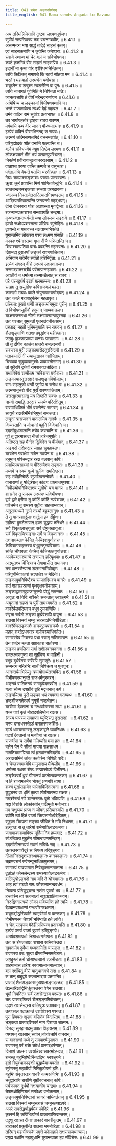 ```yaml
---
title: 041 रामेण अङ्गदप्रेषंणम्
title_english: 041 Rama sends Angada to Ravana

---
```

<div class="audioEmbed"  caption="श्रीराम-हरिसीताराममूर्ति-घनपाठिभ्यां वचनम्" src="https://archive.org/download/Ramayana-recitation-Sriram-harisItArAmamUrti-Ghanapaati-v2/Kanda_6/Kanda_6_YK-041-Rama_sends_Angada_to_Ravana_0.mp3"></div>

अथ तस्मिन्निमित्तानि दृष्ट्वा लक्ष्मणपूर्वजः।  
सुग्रीवं सम्परिष्वज्य तदा वचनमब्रवीत् ॥ 6.41.1 ॥   
असम्मन्त्र्य मया सार्द्धं तदिदं साहसं कृतम्।  
एवं साहसकर्माणि न कुर्वन्ति जनेश्वराः ॥ 6.41.2 ॥   
संशये स्थाप्य मां चेदं बलं च सविभीषणम्।  
कष्टं कृतमिदं वीर साहसं साहसप्रिय ॥ 6.41.3 ॥   
इदानीं मा कृथा वीर एवंविधमचिन्तितम्।  
त्वयि किञ्चित् समापन्ने किं कार्यं सीतया मम ॥ 6.41.4 ॥   
भरतेन महाबाहो लक्ष्मणेन यवीयसा।  
शत्रुघ्नेन च शत्रुघ्न स्वशरीरेण वा पुनः ॥ 6.41.5 ॥   
त्वयि चानागते पूर्वमिति मे निश्चिता मतिः।  
जानतश्चापि ते वीर्यं महेन्द्रवरुणोपम ॥ 6.41.6 ॥   
अभिषिच्य च लङ्कायां विभीषणमथापि च।  
भरते राज्यमावेश्य त्यक्ष्ये देहं महाबल ॥ 6.41.7 ॥   
तमेवं वादिनं रामं सुग्रीवः प्रत्यभाषत ॥ 6.41.8 ॥   
तव भार्यापहर्तारं दृष्ट्वा राघव रावणम्।  
मर्षयामि कथं वीर जानन् पौरुषमात्मनः ॥ 6.41.9 ॥   
इत्येवं वादिनं वीरमभिनन्द्य स राघवः।  
लक्ष्मणं लक्ष्मिसम्पन्नमिदं वचनमब्रवीत् ॥ 6.41.10 ॥   
परिगृह्योदकं शीतं वनानि फलवन्ति च।  
बलौघं संविभज्येमं व्यूह्य तिष्ठेम लक्ष्मण ॥ 6.41.11 ॥   
लोकक्षयकरं भीमं भयं पश्याम्युपस्थितम्।  
निबर्हणं प्रवीराणामृक्षवानररक्षसाम् ॥ 6.41.12 ॥   
वाताश्च परुषा वान्ति कम्पते च वसुन्धरा।  
पर्वताग्राणि वेपन्ते पतन्ति धरणीरुहाः ॥ 6.41.13 ॥   
मेघाः क्रव्यादसङ्काशाः परुषाः परुषस्वनाः।  
क्रूराः क्रूरं प्रवर्षन्ति मिश्रं शोणितबिन्दुभिः ॥ 6.41.14 ॥   
रक्तचन्दनसङ्काशा सन्ध्या परमदारुणा।  
ज्वलच्च निपतत्येतदादित्यादग्निमण्डलम् ॥ 6.41.15 ॥   
आदित्यमभिवाश्यन्ति जनयन्तो महद्भयम्।  
दीना दीनस्वरा घोरा अप्रशस्ता मृगद्विजाः ॥ 6.41.16 ॥   
रजन्यामप्रकाशश्च सन्तापयति चन्द्रमाः।  
कृष्णरक्तान्तपर्यन्तो यथा लोकस्य सङ्क्षये ॥ 6.41.17 ॥   
ह्रस्वो रूक्षोऽप्रशस्तश्च परिवेषः सुलोहितः ॥ 6.41.18 ॥   
दृश्यन्ते न यथावच्च नक्षत्राण्यभिवर्तते।  
युगान्तमिव लोकस्य पश्य लक्ष्मण शंसति ॥ 6.41.19 ॥   
काकाः श्येनास्तथा गृध्रा नीचैः परिपतन्ति च।  
शिवाश्चाप्यशिवा वाचः प्रवदन्ति महास्वनाः ॥ 6.41.20 ॥   
क्षिप्रमद्य दुराधर्षां लङ्कां रावणपालिताम्।  
अभियाम जवेनैव सर्वतो हरिभिर्वृताः ॥ 6.41.21 ॥   
इत्येवं संवदन् वीरो लक्ष्मणं लक्ष्मणाग्रजः।  
तस्मादवातरच्छीव्रं पर्वताग्रान्महाबलः ॥ 6.41.22 ॥   
अवतीर्यं च धर्मात्मा तस्माच्छैलात् स राघवः।  
परैः परमदुर्धर्षं ददर्श बलमात्मनः ॥ 6.41.23 ॥   
सन्नह्य तु ससुग्रीवः कपिराजबलं महत्।  
कालज्ञो राघवः काले संयुगायाभ्यचोदयत् ॥ 6.41.24 ॥   
ततः काले महाबाहुर्बलेन महतावृतः।  
प्रस्थितः पुरतो धन्वी लङ्कामभिमुखः पुरीम् ॥ 6.41.25 ॥   
तं विभीषणसुग्रीवौ हनुमान् जाम्बवान्नलः।  
ऋक्षराजस्तथा नीलो लक्ष्मणश्चान्वयुस्तदा ॥ 6.41.26 ॥   
ततः पश्चात् सुमहती पृतनर्क्षवनौकसाम्।  
प्रच्छाद्य महतीं भूमिमनुयाति स्म राघवम् ॥ 6.41.27 ॥   
शैलशृङ्गाणि शतशः प्रवृद्धांश्च महीरुहान्।  
जगृहुः कुञ्जरप्रख्या वानराः परवारणाः ॥ 6.41.28 ॥   
तौ तु दीर्घेण कालेन भ्रातरौ रामलक्ष्मणौ।  
रावणस्य पुरीं लङ्कामासेदतुररिन्दमौ ॥ 6.41.29 ॥   
पताकमालिनीं रम्यामुद्यानवनशोभिताम्।  
चित्रवप्रां सुदुष्प्रापामुच्चैः प्राकारतोरणाम् ॥ 6.41.30 ॥   
तां सुरैरपि दुर्धर्षां रामवाक्यप्रचोदिताः।  
यथानिवेशं सम्पीड्य न्यविशन्त वनौकसः ॥ 6.41.31 ॥   
लङ्कायास्तूत्तरद्वारं शलशृङ्गमिवोन्नतम्।  
रामः सहानुजो धन्वी जुगोप च रुरोध च ॥ 6.41.32 ॥   
लक्ष्मणानुचरो वीरः पुरीं रावणपालिताम्।  
उत्तरद्वारमासाद्य यत्र तिष्ठति रावणः ॥ 6.41.33 ॥   
नान्यो रामाद्धि तद्द्वारं समर्थः परिरक्षितुम्।  
रावणाधिष्ठितं भीमं वरुणेनेव सागरम् ॥ 6.41.34 ॥   
सायुधै राक्षसैर्भीमैरभिगुप्तं समन्ततः।  
लघूनां त्रासजननं पातालमिव दानवैः ॥ 6.41.35 ॥   
विन्यस्तानि च योधानां बहूनि विविधानि च।  
ददर्शायुधजालानि तत्रैव कवचानि च ॥ 6.41.36 ॥   
पूर्वं तु द्वारमासाद्य नीलो हरिचमूपतिः।  
अतिष्ठत् सह मैन्देन द्विविदेन च वीर्यवान् ॥ 6.41.37 ॥   
अङ्गदो दक्षिणद्वारं जग्राह सुमहाबलः।  
ऋषभेण गवाक्षेण गजेन गवयेन च ॥ 6.41.38 ॥   
हनुमान् पश्चिमद्वारं ररक्ष बलवान् कपिः।  
प्रमाथिप्रघसाभ्यां च वीरैरन्यैश्च सङ्गतः ॥ 6.41.39 ॥   
मध्यमे च स्वयं गुल्मे सुग्रीवः समतिष्ठत।  
सह सर्वैहरिश्रेष्ठैः सुपर्णश्वसनोपमैः ॥ 6.41.40 ॥   
वानाराणां तु षट्त्रिंशत् कोट्यः प्रख्यातयूथपाः।  
निपीड्योपनिविष्टाश्च सुग्रीवो यत्र वानरः ॥ 6.41.41 ॥   
शासनेन तु रामस्य लक्ष्मणः सविभीषणः।  
द्वारे द्वारे हरीणां तु कोटिं कोटिं न्यवेशयत् ॥ 6.41.42 ॥   
पश्चिमेन तु रामस्य सुग्रीवः सहजाम्बवान्।  
अदूरान्मध्यमे गुल्मे तस्थौ बहुबलानुगः ॥ 6.41.43 ॥   
ते तु वानरशार्दूलाः शार्दूला इव दंष्ट्रिणः।  
गृहीत्वा द्रुमशैलाग्रान् हृष्टा युद्धाय तस्थिरे ॥ 6.41.44 ॥   
सर्वे विकृतलाङ्गूलाः सर्वे दंष्ट्रानखायुधाः।  
सर्वे विकृतचित्राङ्गाः सर्वे च विकृताननाः ॥ 6.41.45 ॥   
दशनागबलाः केचित् केचिद्दशगुणोत्तराः।  
केचिन्नागसहस्रस्य बभूवुस्तुल्यविक्रमाः ॥ 6.41.46 ॥   
सन्ति चौघबलाः केचित् केचिच्छतगुणोत्तराः।  
अप्रमेयबलाश्चान्ये तत्रासन् हरियूथपाः ॥ 6.41.47 ॥   
अद्भुतश्च विचित्रश्च तेषामासीत् समागमः।  
तत्र वानरसैन्यानां शलभानामिवोद्यमः ॥ 6.41.48 ॥   
परिपूर्णमिवाकाशं सञ्छन्नेव च मेदिनी।  
लङ्कामुपनिविष्टैश्च सम्पतद्भिश्च वानरैः ॥ 6.41.49 ॥   
शतं शतसहस्राणां पृथगृक्षवनौकसाम्।  
लङ्काद्वाराण्युपाजग्मुरन्ये योद्धुं समन्ततः ॥ 6.41.50 ॥   
आवृतः स गिरिः सर्वैस्तैः समन्तात् प्लवङ्गमैः ॥ 6.41.51 ॥   
अयुतानां सहस्रं च पुरीं तामभ्यवर्तत ॥ 6.41.52 ॥   
वानरैर्बलवद्भिश्च बभूव द्रुमपाणिभिः।  
संवृता सर्वतो लङ्का दुष्प्रवेशापि वायुना ॥ 6.41.53 ॥   
राक्षसा विस्मयं जग्मुः सहसाऽभिनिपीडिताः।  
वानरैर्मेघसङ्काशैः शक्रतुल्यपराक्रमैः ॥ 6.41.54 ॥   
महान् शब्दोऽभवत्तत्र बलौघस्याभिवर्ततः।  
सागरस्येव भिन्नस्य यथा स्यात् सलिलस्वनः ॥ 6.41.55 ॥   
तेन शब्देन महता सप्राकारा सतोरणा।  
लङ्का प्रचलिता सर्वा सशैलवनकानना ॥ 6.41.56 ॥   
रामलक्ष्मणगुप्ता सा सुग्रीवेण च वाहिनी।  
बभूव दुर्धर्षतरा सर्वैरपि सुरासुरैः ॥ 6.41.57 ॥   
सम्मन्त्र्य मन्त्रिभिः सार्धं निश्चित्य च पुनःपुनः।  
आनन्तर्यमभिप्रेप्सुः क्रमयोगार्थतत्त्ववित् ॥ 6.41.58 ॥   
विभीषणस्यानुमते राजधर्मनुस्मरन्।  
अङ्गदं वालितनयं समाहूयेदमब्रवीत् ॥ 6.41.59 ॥   
गत्वा सोम्य दशग्रीवं ब्रुहि मद्वचनात् कपे।  
लङ्घयित्वा पुरीं लङ्कां भयं त्यक्त्वा गतव्यथः ॥ 6.41.60 ॥   
भ्रष्टश्रीकगतैश्वर्य मुमूर्षो नष्टचेतन।  
ऋषीणां देवतानां च गन्धर्वाप्सरसां तथा ॥ 6.41.61 ॥   
यच्च पापं कृतं मोहादवलिप्तेन राक्षस।  
[तस्य पापस्य सम्प्राप्ता व्युष्टिरद्य दुरासदा] ॥ 6.41.62 ॥   
यस्य दण्डधरस्तेऽहं दाराहरणकर्शितः।  
दण्डं धारयमाणस्तु लङ्काद्वारे व्यवस्थितः ॥ 6.41.63 ॥   
पदवीं देवतानां च महर्षीणां च राक्षस।  
राजर्षीणां च सर्वेषां गमिष्यसि मया हतः ॥ 6.41.64 ॥   
बलेन येन वै सीतां मायया राक्षसाधम।  
मामतिक्रामयित्वा त्वं हृतवांस्तन्निदर्शय ॥ 6.41.65 ॥   
अराक्षसमिमं लोकं कर्तास्मि निशितैः शरैः।  
न चेच्छरणमभ्येषि मामुपादाय मैथिलीम् ॥ 6.41.66 ॥   
धर्मात्मा रक्षसां श्रेष्ठः सम्प्राप्तोऽयं विभीषणः।  
लङ्कैश्वर्यं ध्रुवं श्रीमानयं प्राप्नोत्यकण्टकम् ॥ 6.41.67 ॥   
न हि राज्यमधर्मेण भोक्तुं क्षणमपि त्वया।  
शक्यं मूर्खसहायेन पापेनाविदितात्मना ॥ 6.41.68 ॥   
युद्ध्यस्व वा धृतिं कृत्वा शौर्यमालम्ब्य राक्षस।  
मच्छरैस्त्वं रणे शान्तस्ततः पूतो भविष्यसि ॥ 6.41.69 ॥   
यद्वा विशसि लोकांस्त्रीन् पक्षिभूतो मनोजवः।  
मम चक्षुष्पथं प्राप्य न जीवन् प्रतियास्यसि ॥ 6.41.70 ॥   
ब्रवीमि त्वां हितं वाक्यं क्रियतामौर्ध्वदैहिकम्।  
सुदृष्टा क्रियतां लङ्का जीवितं ते मयि स्थितम् ॥ 6.41.71 ॥   
इत्युक्तः स तु तारेयो रामेणाक्लिष्टकर्मणा।  
जगामाकाशमाविश्य मूर्तिमानिव हव्यवाट् ॥ 6.41.72 ॥   
सोऽतिपत्य मुहूर्तेन श्रीमान्रावणमन्दिरम्।  
ददर्शासीनमव्यग्रं रावणं सचिवैः सह ॥ 6.41.73 ॥   
ततस्तस्याविदूरे स निपत्य हरिपुङ्गवः।  
दीप्ताग्निसदृशस्तस्थावङ्गदः कनकाङ्गदः ॥ 6.41.74 ॥   
तद्रामवचनं सर्वमन्यूनाधिकमुत्तमम्।  
सामात्यं श्रावयामास निवेद्यात्मानमात्मना ॥ 6.41.75 ॥   
दूतोऽहं कोसलेन्द्रस्य रामस्याक्लिष्टकर्मणः।  
वालिपुत्रोऽङ्गदो नाम यदि ते श्रोत्रमागतः ॥ 6.41.76 ॥   
आह त्वां राघवो रामः कौसल्यानन्दवर्धनः।  
निष्पत्य प्रतियुद्ध्यस्व नृशंस पुरुषो भव ॥ 6.41.77 ॥   
हन्तास्मि त्वां सहामात्यं सपुत्रज्ञातिबान्धवम्।  
निरुद्विग्नास्त्रयो लोका भविष्यन्ति हते त्वयि ॥ 6.41.78 ॥   
देवदानवयक्षाणां गन्धर्वोरगरक्षसाम्।  
शत्रुमद्योद्धरिष्यामि त्वामृषीणां च कण्टकम् ॥ 6.41.79 ॥   
विभीषणस्य चैश्वर्यं भविष्यति हते त्वयि।  
न चेत् सत्कृत्य वैदेहीं प्रणिपत्य प्रदास्यसि ॥ 6.41.80 ॥   
इत्येवं परुषं वाक्यं ब्रुवाणे हरिपुङ्गवे।  
अमर्षवशमापन्नो निशाचरगणेश्वरः ॥ 6.41.81 ॥   
ततः स रोषताम्राक्षः शशास सचिवांस्तदा।  
गृह्यतामेष दुर्मेधा वध्यतामिति चासकृत् ॥ 6.41.82 ॥   
रावणस्य वचः श्रुत्वा दीप्ताग्निसमतेजसः।  
जगृहुस्तं ततो घोराश्चत्वारो रजनीचराः ॥ 6.41.83 ॥   
ग्राहयामास तारेयः स्वयमात्मानमात्मवान्।  
बलं दर्शयितुं वीरो यातुधानगणे तदा ॥ 6.41.84 ॥   
स तान् बाहुद्वये सक्तानादाय पतगानिव।  
प्रासादं शैलसङ्कासमुत्पपाताङ्गदस्तदा ॥ 6.41.85 ॥   
तेऽन्तरिक्षाद्विनिर्धूतास्तस्य वेगेन राक्षसाः।  
भूमौ निपतिताः सर्वे राक्षसेन्द्रस्य पश्यतः ॥ 6.41.86 ॥   
ततः प्रासादशिखरं शैलशृङ्गमिवोन्नतम्।  
ददर्श राक्षसेन्द्रस्य वालिपुत्रः प्रतापवान् ॥ 6.41.87 ॥   
तत्पफाल पदाक्रान्तं दशग्रीवस्य पश्यतः।  
पुरा हिमवतः शृङ्गं वज्रिणेव विदारितम् ॥ 6.41.88 ॥   
भङ्क्त्वा प्रासादशिखरं नाम विश्राव्य चात्मनः।  
विनद्य सुमहानादमुत्पपात विहायसम् ॥ 6.41.89 ॥   
व्यथयन् राक्षसान् सर्वान् हर्षयंश्चापि वानरान्।  
स वानराणां मध्ये तु रामपार्श्वमुपागतः ॥ 6.41.90 ॥   
रावणस्तु परं चक्रे क्रोधं प्रासादधर्षणात्।  
विनाशं चात्मनः पश्यन्निश्वासपरमोऽभवत् ॥ 6.41.91 ॥   
रामस्तु बहुभिर्हृष्टैर्निनदद्भिः प्लवङ्गमैः।  
वृतो रिपुवधाकाङ्क्षी युद्धायैवाभ्यवर्तत ॥ 6.41.92 ॥   
सुषेणस्तु महावीर्यो गिरिकूटोपमो हरिः।  
बहुभिः संवृतस्तत्र वानरैः कामरूपिभिः ॥ 6.41.93 ॥   
चतुर्द्वाराणि सर्वाणि सुग्रीववचनात् कपिः।  
पर्यक्रामत दुर्धर्षो नक्षत्राणीव चन्द्रमाः ॥ 6.41.94 ॥   
तेषामक्षौहिणिशतं समवेक्ष्य वनौकसाम्।  
लङ्कामुपनिविष्टानां सागरं चाभिवर्तताम् ॥ 6.41.95 ॥   
राक्षसा विस्मयं जग्मुस्त्रासं जग्मुस्तथाऽपरे।  
अपरे समरोद्धर्षाद्धर्षमेव प्रपेदिरे ॥ 6.41.96 ॥   
कृत्स्नं हि कपिभिर्व्याप्तं प्राकारपरिखान्तरम्।  
ददृशू राक्षसा दीनाः प्राकारं वानरीकृतम् ॥ 6.41.97 ॥   
हाहाकारं प्रकुर्वन्ति राक्षसा भयमोहिताः ॥ 6.41.98 ॥   
तस्मिन् महाभीषणके प्रवृत्ते कोलाहले राक्षसराजधान्याम्।  
प्रगृह्य रक्षांसि महायुधानि युगान्तवाता इव संविचेरुः ॥ 6.41.99 ॥   